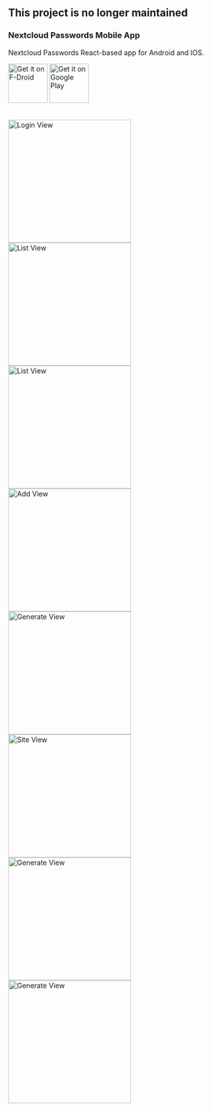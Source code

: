 ## This project is no longer maintained

### Nextcloud Passwords Mobile App

Nextcloud Passwords React-based app for Android and IOS.

[<img src="https://fdroid.gitlab.io/artwork/badge/get-it-on.png"
     alt="Get it on F-Droid"
     height="80">](https://f-droid.org/packages/com.nextcloudpasswords/)
[<img src="https://play.google.com/intl/en_us/badges/images/generic/en-play-badge.png"
     alt="Get it on Google Play"
     height="80">](https://play.google.com/store/apps/details?id=com.nextcloudpasswords)

<br />
<div style="display: flex; flex-direction: column">
  <img src="https://github.com/daper/nextcloud-passwords-app/raw/master/assets/login-view.jpg" alt="Login View" width="250" />
  <img src="https://github.com/daper/nextcloud-passwords-app/raw/master/assets/list-view.jpg" alt="List View" width="250" />
  <img src="https://github.com/daper/nextcloud-passwords-app/raw/master/assets/list-path-view.jpg" alt="List View" width="250" />
  <img src="https://github.com/daper/nextcloud-passwords-app/raw/master/assets/lock-view.jpg" alt="Add View" width="250" />
  <img src="https://github.com/daper/nextcloud-passwords-app/raw/master/assets/settings-view.jpg" alt="Generate View" width="250" />
  <img src="https://github.com/daper/nextcloud-passwords-app/raw/master/assets/site-view.jpg" alt="Site View" width="250" />
  <img src="https://github.com/daper/nextcloud-passwords-app/raw/master/assets/generate-view.jpg" alt="Generate View" width="250" />
  <img src="https://github.com/daper/nextcloud-passwords-app/raw/master/assets/favorites-view.jpg" alt="Generate View" width="250" />
</div>
